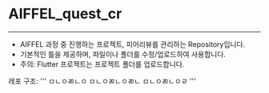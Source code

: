 # AIFFEL_quest_cr
---
* AIFFEL 과정 중 진행하는 프로젝트, 피어리뷰를 관리하는 Repository입니다.
* 기본적인 틀을 제공하며, 파일이나 폴더를 수정/업로드하여 사용합니다.
* 주의: Flutter 프로젝트는 프로젝트 폴더를 업로드합니다.
  
레포 구조:
'''
ㅁㄴㅇㄻㄴㅇ
ㅁㄴㅇㄻㄴㅇㄻㄴ
ㅁㄴㅇㄻㄴㅇㄹ
'''
